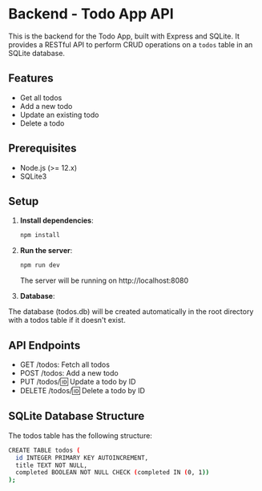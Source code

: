 # Backend - Todo App API

This is the backend for the Todo App, built with Express and SQLite. It provides a RESTful API to perform CRUD operations on a `todos` table in an SQLite database.

## Features

- Get all todos
- Add a new todo
- Update an existing todo
- Delete a todo

## Prerequisites

- Node.js (>= 12.x)
- SQLite3

## Setup

1. **Install dependencies**:

   ```bash
   npm install
   ```

2. **Run the server**:

   ```bash
   npm run dev
   ```
   The server will be running on http://localhost:8080

3. **Database**:

  The database (todos.db) will be created automatically in the root directory with a todos table if it doesn't exist.

## API Endpoints

* GET /todos: Fetch all todos
* POST /todos: Add a new todo
* PUT /todos/:id: Update a todo by ID
* DELETE /todos/:id: Delete a todo by ID

## SQLite Database Structure

The todos table has the following structure:

```bash
CREATE TABLE todos (
  id INTEGER PRIMARY KEY AUTOINCREMENT,
  title TEXT NOT NULL,
  completed BOOLEAN NOT NULL CHECK (completed IN (0, 1))
);
```